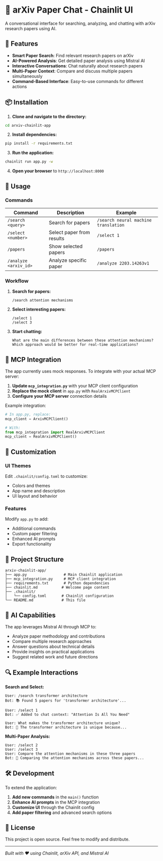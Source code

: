 # 🔬 arXiv Paper Chat - Chainlit UI

A conversational interface for searching, analyzing, and chatting with arXiv research papers using AI.

## 🚀 Features

- **Smart Paper Search**: Find relevant research papers on arXiv
- **AI-Powered Analysis**: Get detailed paper analysis using Mistral AI
- **Interactive Conversations**: Chat naturally about research papers
- **Multi-Paper Context**: Compare and discuss multiple papers simultaneously
- **Command-Based Interface**: Easy-to-use commands for different actions

## 📦 Installation

1. **Clone and navigate to the directory:**
```bash
cd arxiv-chainlit-app
```

2. **Install dependencies:**
```bash
pip install -r requirements.txt
```

3. **Run the application:**
```bash
chainlit run app.py -w
```

4. **Open your browser** to `http://localhost:8000`

## 🎯 Usage

### Commands

| Command | Description | Example |
|---------|-------------|---------|
| `/search <query>` | Search for papers | `/search neural machine translation` |
| `/select <number>` | Select paper from results | `/select 1` |
| `/papers` | Show selected papers | `/papers` |
| `/analyze <arxiv_id>` | Analyze specific paper | `/analyze 2203.14263v1` |

### Workflow

1. **Search for papers:**
   ```
   /search attention mechanisms
   ```

2. **Select interesting papers:**
   ```
   /select 1
   /select 3
   ```

3. **Start chatting:**
   ```
   What are the main differences between these attention mechanisms?
   Which approach would be better for real-time applications?
   ```

## 🔧 MCP Integration

The app currently uses mock responses. To integrate with your actual MCP server:

1. **Update `mcp_integration.py`** with your MCP client configuration
2. **Replace the mock client** in `app.py` with `RealArxivMCPClient`
3. **Configure your MCP server** connection details

Example integration:
```python
# In app.py, replace:
mcp_client = ArxivMCPClient()

# With:
from mcp_integration import RealArxivMCPClient
mcp_client = RealArxivMCPClient()
```

## 🎨 Customization

### UI Themes
Edit `.chainlit/config.toml` to customize:
- Colors and themes
- App name and description
- UI layout and behavior

### Features
Modify `app.py` to add:
- Additional commands
- Custom paper filtering
- Enhanced AI prompts
- Export functionality

## 📁 Project Structure

```
arxiv-chainlit-app/
├── app.py                 # Main Chainlit application
├── mcp_integration.py     # MCP client integration
├── requirements.txt       # Python dependencies
├── chainlit.md           # Welcome page content
├── .chainlit/
│   └── config.toml       # Chainlit configuration
└── README.md             # This file
```

## 🤖 AI Capabilities

The app leverages Mistral AI through MCP to:
- Analyze paper methodology and contributions
- Compare multiple research approaches
- Answer questions about technical details
- Provide insights on practical applications
- Suggest related work and future directions

## 🔍 Example Interactions

**Search and Select:**
```
User: /search transformer architecture
Bot: 📚 Found 5 papers for 'transformer architecture'...

User: /select 1
Bot: ✅ Added to chat context: "Attention Is All You Need"

User: What makes the transformer architecture unique?
Bot: 🤖 The transformer architecture is unique because...
```

**Multi-Paper Analysis:**
```
User: /select 2
User: /select 3
User: Compare the attention mechanisms in these three papers
Bot: 🤖 Comparing the attention mechanisms across these papers...
```

## 🛠️ Development

To extend the application:

1. **Add new commands** in the `main()` function
2. **Enhance AI prompts** in the MCP integration
3. **Customize UI** through the Chainlit config
4. **Add paper filtering** and advanced search options

## 📝 License

This project is open source. Feel free to modify and distribute.

---

*Built with ❤️ using Chainlit, arXiv API, and Mistral AI*